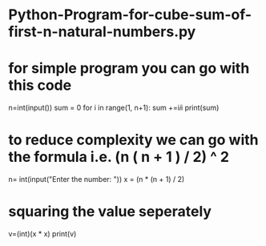 # Python-Program-for-cube-sum-of-first-n-natural-numbers.py
# for simple program you can go with this code
n=int(input())
sum = 0
for i in range(1, n+1):
    sum +=i*i*i
    print(sum)
    
    
# to reduce complexity we can go with the formula i.e.  (n ( n + 1 ) / 2) ^ 2

n= int(input("Enter the number: "))
x = (n * (n + 1)  / 2)
# squaring the value seperately
v=(int)(x * x)
print(v)

